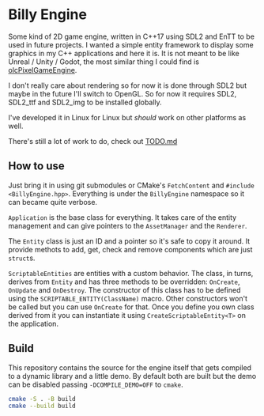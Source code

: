 # Billy Engine

Some kind of 2D game engine, written in C++17 using SDL2 and EnTT to be used in future projects.
I wanted a simple entity framework to display some graphics in my C++ applications and here it is.
It is not meant to be like Unreal / Unity / Godot,
the most similar thing I could find is [olcPixelGameEngine](https://github.com/OneLoneCoder/olcPixelGameEngine).

I don't really care about rendering so for now it is done through SDL2 
but maybe in the future I'll switch to OpenGL.
So for now it requires SDL2, SDL2_ttf and SDL2_img to be installed globally.

I've developed it in Linux for Linux but _should_ work on other platforms as well.

There's still a lot of work to do, check out [TODO.md](TODO.md)

## How to use

Just bring it in using git submodules or CMake's `FetchContent` and `#include <BillyEngine.hpp>`.
Everything is under the `BillyEngine` namespace so it can became quite verbose.

`Application` is the base class for everything.
It takes care of the entity management and can give pointers to the `AssetManager` and the `Renderer`.

The `Entity` class is just an ID and a pointer so it's safe to copy it around.
It provide methots to add, get, check and remove components which are just `struct`s.

`ScriptableEntities` are entities with a custom behavior. 
The class, in turns, derives from `Entity` and has three methods to be overridden: `OnCreate`, `OnUpdate` and `OnDestroy`.
The constructor of this class has to be defined using the `SCRIPTABLE_ENTITY(ClassName)` macro.
Other constructors won't be called but you can use `OnCreate` for that.
Once you define you own class derived from it you can instantiate it using `CreateScriptableEntity<T>` on the application.

## Build

This repository contains the source for the engine itself that gets compiled to a dynamic library and a little demo.
By default both are built but the demo can be disabled passing `-DCOMPILE_DEMO=OFF` to `cmake`.

```sh
cmake -S . -B build
cmake --build build
```
